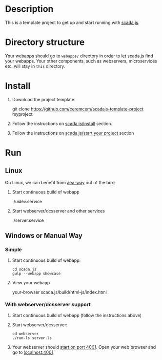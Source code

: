 # Description 

This is a template project to get up and start running with [scada.js](https://github.com/aktos-io/scada.js). 

# Directory structure 

Your webapps should go to `webapps/` directory in order to let scada.js find your webapps. Your other components, such as webservers, microservices etc. will stay in `this` directory.

# Install

1. Download the project template: 

    git clone https://github.com/ceremcem/scadajs-template-project myproject

2. Follow the instructions on [scada.js/install](https://github.com/aktos-io/scada.js#install) section.

3. Follow the instructions on [scada.js/start your project](https://github.com/aktos-io/scada.js/blob/master/README.md#start-your-project) section 
    
# Run 

## Linux 

On Linux, we can benefit from [aea-way](https://github.com/aktos-io/scada.js/blob/master/doc/aea-way.md) out of the box: 

1. Start continuous build of webapp 

    ./uidev.service 
    
2. Start webserver/dcsserver and other services 

    ./server.service 

## Windows or Manual Way

### Simple 

1. Start continuous build of webapp: 
 
       cd scada.js
       gulp --webapp showcase 
       
2. View your webapp 

    your-browser scada.js/build/html-js/index.html

### With webserver/dcsserver support 

1. Start continuous build of webapp (follow the instructions above) 

2. Start webserver/dcsserver: 
  
       cd webserver
       ./run-ls server.ls 
       
3. Your webserver should [start on port 4001](./webserver/configuration.ls). Open your web browser and go to [localhost:4001](http://localhost:4001). 

